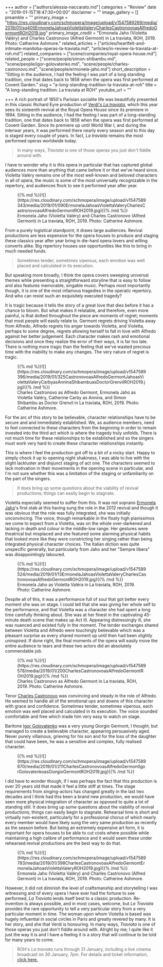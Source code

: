 +++
author = ["authors/alessia-naccarato.md"]
categories = "Review"
date = "2019-01-15T18:47:30+00:00"
disclaimer = ""
image_gallery = []
preamble = ""
primary_image = "https://res.cloudinary.com/schmopera/image/upload/v1547589269/media/2019/01/sq405ErmonelaJahoasViolettaValeryCharlesCastronovoasAlfredoGermontROH2019.jpg"
primary_image_credit = "Ermonela Jaho (Violetta Valéry) and Charles Castronovo (Alfred Germont) in La traviata, ROH, 2019. Photo: Catherine Ashmore."
related_articles = ["articles/heartfelt-and-intimate-manitoba-operas-la-traviata.md", "articles/in-review-la-traviata-at-roh.md"]
related_companies = ["scene/companies/royal-opera-house.md"]
related_people = ["scene/people/simon-shibambu.md", "scene/people/igor-golovatenko.md", "scene/people/charles-castronovo.md", "scene/people/ermonela-jaho.md"]
short_description = "Sitting in the audience, I had the feeling I was part of a long standing tradition, one that dates back to 1858 when the opera was first performed at Covent Garden."
slug = "a-long-standing-tradition-la-traviata-at-roh"
title = "A long-standing tradition: La traviata at ROH"
youtube_url = ""

+++
A rich portrait of 1850's Parisian socialite life was beautifully presented in this classic Richard Eyre production of [Verdi's _La traviata_](https://www.roh.org.uk/productions/la-traviata-by-richard-eyre), which this year sees its sixteenth revival at the Royal Opera House since its premiere in 1994. Sitting in the audience, I had the feeling I was part of a long-standing tradition, one that dates back to 1858 when the opera was first performed at Covent Garden. Since its premiere up until World War I, and during the interwar years, it was performed there nearly every season and to this day is staged every couple of years. In fact, _La traviata_ remains the most performed operas worldwide today.

> In many ways, _Traviata_ is one of those operas you just don't fiddle around with.

I have to wonder why it is this opera in particular that has captured global audiences more than anything that came before it or that we've heard since. Violetta Valéry remains one of the most well-known and beloved characters in all of opera, the music is some of the most universally recognizable in the repertory, and audiences flock to see it performed year after year.

<figure data-type="image">{{% md %}}![](https://res.cloudinary.com/schmopera/image/upload/v1547589343/media/2019/01/090ErmonelaJahoasViolettaValeryCharlesCastronovoasAlfredoGermontROH2019.jpg){{% /md %}}

<figcaption>Ermonela Jaho (Violetta Valéry) and Charles Castronovo (Alfred Germont) in La traviata, ROH, 2019. Photo: Catherine Ashmore.</figcaption>

</figure>

From a purely logistical standpoint, it draws large audiences. Revival productions are less expensive for the opera houses to produce and staging these classics year after year bring in die-hard opera lovers and willing converts alike. Big repertory houses use opportunities like this to bring in much needed funds.

> Sometimes tender, sometimes viperous, each emotion was well placed and calculated in its execution.

But speaking more broadly, I think the opera covers sweeping universal themes while presenting a straightforward storyline that is easy to follow and also features memorable, singable music. Perhaps most importantly though, it is one of the most infamous tragedies in the operatic repertory. And who can resist such an exquisitely executed tragedy?

It is tragic because it tells the story of a great love that dies before it has a chance to bloom. But what makes it relatable, and therefore, even more painful, is that dotted throughout the piece are moments of regret; moments that most people will easily relate to. Germont regrets driving Violetta away from Alfredo, Alfredo regrets his anger towards Violetta, and Violetta, perhaps to some degree, regrets allowing herself to fall in love with Alfredo against her better judgement. Each character makes rash and emotional decisions and once they realize the error of their ways, it is far too late. There is nothing more tragic than the feeling that we've wasted precious time with the inability to make any changes. The very nature of regret is tragic.

<figure data-type="image">{{% md %}}![](https://res.cloudinary.com/schmopera/image/upload/v1547589396/media/2019/01/325CastronovoasAlfredoGermontJahoasViolettaValeryCarbyasAnninaShibambuasDoctorGrenvilROH2019.jpg){{% /md %}}

<figcaption>Charles Castronovo as Alfredo Germont, Ermonela Jaho as Violetta Valéry, Catherine Carby as Annina, and Simon Shibambu as Doctor Grenvil in La traviata, ROH, 2019. Photo: Catherine Ashmore.</figcaption>

</figure>

For the arc of this story to be believable, character relationships have to be secure and and immediately established. We, as audience members, need to feel connected to these characters from the beginning in order to remain invested into the third act which is where the tragedy truly unfolds. There is not much time for these relationships to be established and so the singers must work very hard to create these character relationships instantly.

This is where I feel the production got off to a bit of a rocky start. Happy to simply chock it up to opening night shakiness, I was able to live with the slight lackluster and disjunct staging of act one. The characters seemed to lack motivation in their movements in the opening scene in particular, and I'm not sure whether this was a limitation of the staging or unfamiliarity on the part of the singers.

> It does bring up some questions about the viability of revival productions; things can easily begin to stagnate.

Violetta especially seemed to suffer from this. It was not soprano [Ermonela Jaho](/scene/people/ermonela-jaho/)'s first stab at this having sung the role in the 2012 revival and though it was obvious that the role was fully integrated, she was initially unconvincing. The voice, though remarkable in the floaty high pianissimos we come to expect from a Violetta, was on the whole over-darkened and lacking in depth and colour in the middle-low range. Her gestures were theatrical but misplaced and she featured some alarming physical habits that looked more like they were constricting her singing rather than being integrated physical character choices. The Italian diction was quite unspecific generally, but particularly from Jaho and her "Sempre libera" was disappointingly laboured.

<figure data-type="image">{{% md %}}![](https://res.cloudinary.com/schmopera/image/upload/v1547589524/media/2019/01/13ErmonelaJahoasViolettaValeryCharlesCastronovoasAlfredoGermontROH2019.jpg){{% /md %}}

<figcaption>Ermonela Jaho as Violetta Valéra in La traviata, ROH, 2019. Photo: Catherine Ashmore.</figcaption>

</figure>

Despite all of this, it was a performance full of soul that got better every moment she was on stage. I could tell that she was giving her whole self to the performance, and that Violetta was a character she had spent a long time carefully thinking about. She was at her finest in the captivating 45-minute death scene that makes up Act III. Appearing distressingly ill, she was nuanced and existed fully in the moment. The tender exchanges shared between Violetta and Alfredo were touchingly believable which was a pleasant surprise as every shared moment up until then had been slightly uninspired. If done right, the final moments of the opera will easily move the entire audience to tears and these two actors did an absolutely commendable job.

<figure data-type="image">{{% md %}}![](https://res.cloudinary.com/schmopera/image/upload/v1547589578/media/2019/01/200CharlesCastronovoasAlfredoGermontROH2019.jpg){{% /md %}}

<figcaption>Charles Castronovo as Alfredo Germont in La traviata, ROH, 2019. Photo: Catherine Ashmore.</figcaption>

</figure>

Tenor [Charles Castronovo](/scene/people/charles-castronovo/) was convincing and steady in the role of Alfredo. He seemed to handle all of the emotional ups and downs of this character with grace and confidence. Sometimes tender, sometimes viperous, each emotion was well placed and calculated in its execution. The voice sounded comfortable and free which made him very easy to watch on stage.

Baritone [Igor Golovatenko](/scene/people/igor-golovatenko/) was a very young Giorgio Germont, I thought, but managed to create a believable character, appearing persuasively aged. Never purely villainous, grieving for his son and for the loss of the daughter that could have been, he was a sensitive and complex, fully realised character.

<figure data-type="image">{{% md %}}![](https://res.cloudinary.com/schmopera/image/upload/v1547589670/media/2019/01/211CharlesCastronovoasAlfredoGermontIgorGolovatenkoasGiorgioGermontROH2019.jpg){{% /md %}}

<figcaption></figcaption>

</figure>

I did have to wonder though, if I was perhaps the fact that this production is over 20 years old that made it feel a little stiff at times. The stage requirements from singing-actors has changed greatly in the last two decades and I think had this been a brand new production, we would have seen more physical integration of character as opposed to quite a lot of standing still. It does bring up some questions about the viability of revival productions; things can easily begin to stagnate. Rehearsal time is short and virtually non-existent, particularly for a professional chorus of which nearly every member would have likely sung the very same production as recently as the season before. But being an extremely expensive art form, it is important for opera houses to be able to cut costs where possible while maintaining a high calibre of performance and it would seem these under rehearsed revival productions are the best way to do that.

<figure data-type="image">{{% md %}}![](https://res.cloudinary.com/schmopera/image/upload/v1547589783/media/2019/01/398CharlesCastronovoasAlfredoGermontErmonelaJahoasViolettaValeryROH2019.jpg){{% /md %}}

<figcaption>Ermonela Jaho (Violetta Valéry) and Charles Castronovo (Alfred Germont) in La traviata, ROH, 2019. Photo: Catherine Ashmore.</figcaption>

</figure>

However, it did not diminish the level of craftsmanship and storytelling I was witnessing and of every opera I have ever had the fortune to see performed, _La Traviata_ lends itself best to a classic production. Re-invention is always possible, and in most cases, welcome, but _La Traviata_ provides the rare opportunity to tell a very particular story from a very particular moment in time. The woman upon whom Violetta is based was hugely influential in social circles in Paris and greatly revered by many. It is her story, and she that Verdi is honouring. In many ways, _Traviata_ is one of those operas you just don't fiddle around with. Alright by me; I quite like it just the way it is and I have a feeling it is a story that will continue to be told for many years to come.

> ROH's _La traviata_ runs through 31 January, including a live cinema broadcast on 30 January, 7pm. For details and ticket information, [click here.](https://www.roh.org.uk/productions/la-traviata-by-richard-eyre)